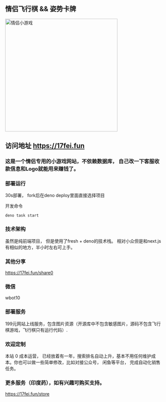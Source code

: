 ## 情侣飞行棋 && 姿势卡牌

<img src="menu.png" width="360px" alt="情侣小游戏"/>

## 访问地址 https://17fei.fun

### 这是一个情侣专用的小游戏网站，不依赖数据库， 自己改一下客服收款信息和Logo就能用来赚钱了。

### 部署运行

30s部署， fork后在deno deploy里面直接选择项目

开发命令

```
deno task start
```

### 技术架构

虽然是纯前端项目， 但是使用了fresh + deno的技术栈。 相对小众但是和next.js有相似的地方，半小时左右可上手。

### 其他分享

https://17fei.fun/share0

### 微信

wbot10

### 部署服务

199元网站上线服务，包含图片资源（开源库中不包含敏感图片，源码不包含飞行棋游戏，飞行棋只有运行代码）.

### 欢迎定制

本站 0 成本运营， 已经放着有一年，搜索排名自动上升，基本不用任何维护成本。你也可以做一些简单修改，比如对接公众号， 闲鱼等平台， 完成自动化销售任务。 

### 更多服务（印度药），如有兴趣可购买支持。
https://17fei.fun/store
